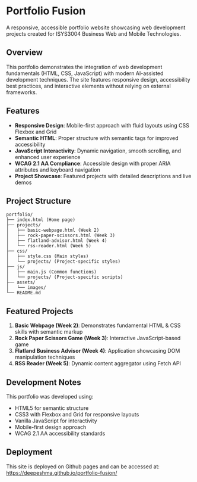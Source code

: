# Portfolio Fusion

A responsive, accessible portfolio website showcasing web development projects created for ISYS3004 Business Web and Mobile Technologies.

## Overview

This portfolio demonstrates the integration of web development fundamentals (HTML, CSS, JavaScript) with modern AI-assisted development techniques. The site features responsive design, accessibility best practices, and interactive elements without relying on external frameworks.

## Features

- **Responsive Design**: Mobile-first approach with fluid layouts using CSS Flexbox and Grid
- **Semantic HTML**: Proper structure with semantic tags for improved accessibility
- **JavaScript Interactivity**: Dynamic navigation, smooth scrolling, and enhanced user experience
- **WCAG 2.1 AA Compliance**: Accessible design with proper ARIA attributes and keyboard navigation
- **Project Showcase**: Featured projects with detailed descriptions and live demos

## Project Structure

```
portfolio/
├── index.html (Home page)
├── projects/
│   ├── basic-webpage.html (Week 2)
│   ├── rock-paper-scissors.html (Week 3)
│   ├── flatland-advisor.html (Week 4)
│   └── rss-reader.html (Week 5)
├── css/
│   ├── style.css (Main styles)
│   └── projects/ (Project-specific styles)
├── js/
│   ├── main.js (Common functions)
│   └── projects/ (Project-specific scripts)
├── assets/
│   └── images/
└── README.md
```

## Featured Projects

1. **Basic Webpage (Week 2)**: Demonstrates fundamental HTML & CSS skills with semantic markup
2. **Rock Paper Scissors Game (Week 3)**: Interactive JavaScript-based game
3. **Flatland Business Advisor (Week 4)**: Application showcasing DOM manipulation techniques
4. **RSS Reader (Week 5)**: Dynamic content aggregator using Fetch API

## Development Notes

This portfolio was developed using:
- HTML5 for semantic structure
- CSS3 with Flexbox and Grid for responsive layouts
- Vanilla JavaScript for interactivity
- Mobile-first design approach
- WCAG 2.1 AA accessibility standards

## Deployment

This site is deployed on Github pages and can be accessed at: https://deepeshma.github.io/portfolio-fusion/